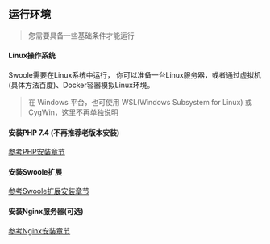 
## 运行环境
> 您需要具备一些基础条件才能运行

#### Linux操作系统
Swoole需要在Linux系统中运行，
你可以准备一台Linux服务器，或者通过虚拟机(具体方法百度)、Docker容器模拟Linux环境。

> 在 Windows 平台，也可使用 WSL(Windows Subsystem for Linux) 或 CygWin，这里不再单独说明

#### 安装PHP 7.4 (不再推荐老版本安装)

[参考PHP安装章节](/course/practice/env-php)

#### 安装Swoole扩展

[参考Swoole扩展安装章节](/course/practice/env-php)

#### 安装Nginx服务器(可选)

[参考Nginx安装章节](/course/practice/env-php)